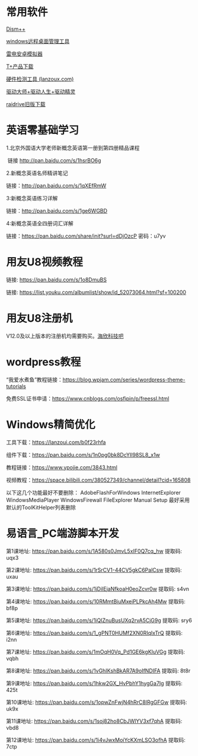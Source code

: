 # 常用软件

[Dism++](https://www.chuyu.me/zh-Hans/index.html)

[windows远程桌面管理工具](https://www.52pojie.cn/thread-1221160-1-2.html)

[雷电安卓模拟器](https://www.52pojie.cn/thread-1302859-1-1.html)

[T+产品下载](https://service.chanjet.com/product/goods/download-list?id=53aaa40295d458e44f5d3ce5)

[硬件检测工具 (lanzoux.com)](https://pan.lanzoux.com/b0f1dp0mh)

[驱动大师+驱动人生+驱动精灵](https://clamowo.lanzouy.com/b05ajvsla)

[raidrive旧版下载](https://raidrive.cn.uptodown.com/windows/versions)

# 英语零基础学习

1.北京外国语大学老师新概念英语第一册到第四册精品课程

​    链接 http://pan.baidu.com/s/1hsrBO6g

2.新概念英语名师精讲笔记

   链接：http://pan.baidu.com/s/1qXEfRmW

3:新概念英语练习详解

   链接：http://pan.baidu.com/s/1ge6WGBD

4:新概念英语全四册词汇详解

   链接：https://pan.baidu.com/share/init?surl=dDjOzcP 密码：u7yv

# 用友U8视频教程

链接: https://pan.baidu.com/s/1o8DmuBS 

链接: https://list.youku.com/albumlist/show/id_52073064.html?sf=100200

# 用友U8注册机

V12.0及以上版本的注册机均需要购买。[海欣科技吧](https://tieba.baidu.com/f?kw=海欣科技&ie=utf-8)

# wordpress教程

“我爱水煮鱼”教程链接：https://blog.wpjam.com/series/wordpress-theme-tutorials

免费SSL证书申请：https://www.cnblogs.com/osfipin/p/freessl.html

# Windows精简优化

工具下载：https://lanzoui.com/b0f23rhfa

组件下载：https://pan.baidu.com/s/1n0pg0bk8DcYIl98SL8_x1w

教程链接：https://www.ypojie.com/3843.html

视频教程：https://space.bilibili.com/380527349/channel/detail?cid=165808

以下这几个功能最好不要删除：
AdobeFlashForWindows
InternetExplorer
WindowsMediaPlayer
WindowsFirewall
FileExplorer
Manual Setup
最好采用默认的ToolKitHelper列表删除

# 易语言_PC端游脚本开发

第1课地址: https://pan.baidu.com/s/1A580s0JmvL5xIF0Q7cq_hw 提取码: uqx3 

第2课地址: https://pan.baidu.com/s/1rSrCV1-44CV5gkC6PalCsw 提取码: uxau 

第3课地址: https://pan.baidu.com/s/1jDilEjaNfkoaH0eoZcvr0w 提取码: s4vn 

第4课地址: https://pan.baidu.com/s/10RMmtBiuMxeiPLPkcAh4Mw 提取码: bf8p 

第5课地址: https://pan.baidu.com/s/1iQIZnuBusUXq2rvA5CjG9g 提取码: sry6 

第6课地址: https://pan.baidu.com/s/1_gPNT0HUMf2XN0RIqIxTrQ 提取码: i2nn 

第7课地址: https://pan.baidu.com/s/1mOqH0Vq_Pd1GE6kgKIuVGg 提取码: vqbh 

第8课地址: https://pan.baidu.com/s/1vGhIKshBkAR7A9oIfNDIFA 提取码: 8t8r 

第9课地址: https://pan.baidu.com/s/1hkw2GX_HvPbhY1hygGa7Ig 提取码: 425t 

第10课地址: https://pan.baidu.com/s/1opwZnFwjN4hRrC8lRgGFGw 提取码: uk9x 

第11课地址: https://pan.baidu.com/s/1soj82ho8CbJWlYV3xf7qhA 提取码: vbd8 

第12课地址: https://pan.baidu.com/s/1i4vJwxMoiYcKXmLSO3ofhA 提取码: 7ctp 

